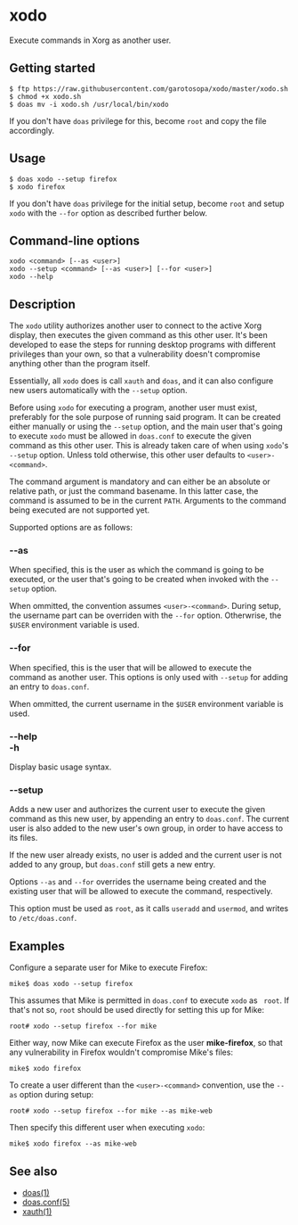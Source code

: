 xodo
====

Execute commands in Xorg as another user.

## Getting started

    $ ftp https://raw.githubusercontent.com/garotosopa/xodo/master/xodo.sh
    $ chmod +x xodo.sh
    $ doas mv -i xodo.sh /usr/local/bin/xodo

If you don't have `doas` privilege for this, become `root` and copy the file accordingly.

## Usage

    $ doas xodo --setup firefox
    $ xodo firefox

If you don't have `doas` privilege for the initial setup, become `root` and setup `xodo` with the `--for` option as described further below.

## Command-line options

    xodo <command> [--as <user>]
    xodo --setup <command> [--as <user>] [--for <user>]
    xodo --help

## Description

The `xodo` utility authorizes another user to connect to the active Xorg display, then executes the given command as this other user. It's been developed to ease the steps for running desktop programs with different privileges than your own, so that a vulnerability doesn't compromise anything other than the program itself.

Essentially, all `xodo` does is call `xauth` and `doas`, and it can also configure new users automatically with the `--setup` option.

Before using `xodo` for executing a program, another user must exist, preferably for the sole purpose of running said program. It can be created either manually or using the `--setup` option, and the main user that's going to execute `xodo` must be allowed in `doas.conf` to execute the given command as this other user. This is already taken care of when using `xodo`'s `--setup` option. Unless told otherwise, this other user defaults to `<user>-<command>`.

The command argument is mandatory and can either be an absolute or relative path, or just the command basename. In this latter case, the command is assumed to be in the current `PATH`. Arguments to the command being executed are not supported yet.

Supported options are as follows:

### --as <user>

When specified, this is the user as which the command is going to be executed, or the user that's going to be created when invoked with the `--setup` option.

When ommitted, the convention assumes `<user>-<command>`. During setup, the username part can be overriden with the `--for` option. Otherwrise, the `$USER` environment variable is used.

### --for <user>

When specified, this is the user that will be allowed to execute the command as another user.  This options is only used with `--setup` for adding an entry to `doas.conf`.

When ommitted, the current username in the `$USER` environment variable is used.

### --help<br>-h

Display basic usage syntax.

### --setup <command>

Adds a new user and authorizes the current user to execute the given command as this new user, by appending an entry to `doas.conf`. The current user is also added to the new user's own group, in order to have access to its files.

If the new user already exists, no user is added and the current user is not added to any group, but `doas.conf` still gets a new entry.

Options `--as` and `--for` overrides the username being created and the existing user that will be allowed to execute the command, respectively.

This option must be used as `root`, as it calls `useradd` and `usermod`, and writes to `/etc/doas.conf`.

## Examples

Configure a separate user for Mike to execute Firefox:

    mike$ doas xodo --setup firefox

This assumes that Mike is permitted in `doas.conf` to execute `xodo` as ` root`. If that's not so, `root` should be used directly for setting this up for Mike:

    root# xodo --setup firefox --for mike

Either way, now Mike can execute Firefox as the user **mike-firefox**, so
that any vulnerability in Firefox wouldn't compromise Mike's files:

    mike$ xodo firefox

To create a user different than the `<user>-<command>` convention, use the `--as` option during setup:

    root# xodo --setup firefox --for mike --as mike-web

Then specify this different user when executing `xodo`:

    mike$ xodo firefox --as mike-web

## See also

* [doas(1)](http://man.openbsd.org/OpenBSD-current/man1/doas.1)
* [doas.conf(5)](http://man.openbsd.org/OpenBSD-current/man5/doas.conf.5)
* [xauth(1)](http://man.openbsd.org/OpenBSD-current/man1/xauth.1)
